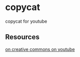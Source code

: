 # copycat
copycat for youtube


## Resources
[on creative commons on youtube](https://www.youtube.com/watch?v=kBG-RnZU2cQ)
